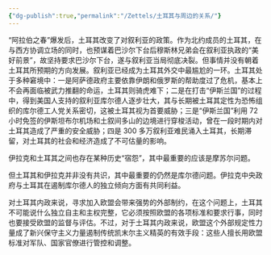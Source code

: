 ```yaml
---
{"dg-publish":true,"permalink":"/Zettels/土耳其与周边的关系/"}
---
```



“阿拉伯之春”爆发后，土耳其改变了对叙利亚的政策。作为北约成员的土耳其，在与西方协调立场的同时，也预谋着巴沙尔下台后穆斯林兄弟会在叙利亚执政的“美好前景”，故坚持要求巴沙尔下台，遂与叙利亚当局彻底决裂。但事情并没有朝着土耳其所预期的方向发展。叙利亚已经成为土耳其外交中最尴尬的一环。土耳其处于多种窘境中：一是阿萨德政府主要依靠伊朗和俄罗斯的帮助度过了危机，基本上不会再面临被武力推翻的命运，土耳其则骑虎难下；二是在打击“伊斯兰国”的过程中，得到美国人支持的叙利亚库尔德人逐步壮大，其与长期被土耳其定性为恐怖组织的库尔德工人党关系密切，这被土耳其视为首要威胁；三是“伊斯兰国”利用 72 小时免签的伊斯坦布尔机场和土叙间多山的边境进行穿梭活动，曾在一段时期内对土耳其造成了严重的安全威胁；四是 300 多万叙利亚难民涌入土耳其，长期滞留，对土耳其的社会和经济造成了不可估量的影响。

伊拉克和土耳其之间也存在某种历史“宿怨”，其中最重要的应该是摩苏尔问题。

但土耳其和伊拉克并非没有共识，其中最重要的仍然是库尔德问题。伊拉克中央政府与土耳其在遏制库尔德人的独立倾向方面有共同利益。

对土耳其内政来说，寻求加入欧盟会带来强势的外部制约，在这个问题上，土耳其不可能说什么独立自主和主权完整，它必须按照欧盟的各项标准和要求行事，同时也要接受欧盟的监督与评估。不过，对于土耳其内政来说，欧盟这个外部规定性力量成了新兴保守主义力量遏制传统凯末尔主义精英的有效手段：这些人擅长用欧盟标准对军队、国家官僚进行管控和调整。
